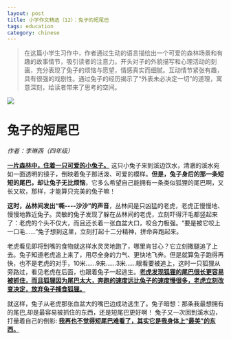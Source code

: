 ```yaml
---
layout: post
title: 小学作文精选（12）：兔子的短尾巴
tags: education
category: chinese
---
```


> 在这篇小学生习作中，作者通过生动的语言描绘出一个可爱的森林场景和有趣的故事情节，吸引读者的注意力。开头对子的外貌描写和心理活动的刻画，充分表现了兔子的烦恼与愿望，情感真实而细腻。互动情节紧张有趣，具有很强的戏剧性。通过兔子的经历揭示了“外表未必决定一切”的道理，寓意深刻，给读者带来了思考的空间。

![](https://crsando.github.io/images/2025-07-30/export_94e9mo.png)

# 兔子的短尾巴

*作者：李琳西（四年级）*

<u>**一片森林中，住着一只可爱的小兔子。**</u> 这只小兔子来到溪边饮水，清澈的溪水宛如一面透明的镜子，倒映着兔子那活泼、可爱的模样。**但是，兔子身后的那一条短短的尾巴，却让兔子无比烦恼**，它多么希望自己能拥有一条类似狐狸的尾巴啊，又长又软，那样，才能算只完美的兔子嘛！

**这时，丛林间发出“嘶----沙沙”的声音**，丛林间是只凶猛的老虎，老虎正慢慢地、慢慢地靠近兔子。灵敏的兔子发现了躲在丛林间的老虎，立刻吓得汗毛都竖起来了：老虎的个头不仅大，而且还长着一张血盆大口，咬合力极强。“要是被它咬上一口毛……”兔子想到这里，立刻打起十二分精神，拼命奔跑起来。

老虎看见即将到嘴的食物就这样水灵灵地跑了，哪里肯甘心？它立刻撒腿追了上去。兔子知道老虎追上来了，用尽全身的力气、更快地飞奔。但是就算兔子跑得再快，也不是老虎的对手，10米……9来……3米……眼看要被追上，这时一只狐狸从旁路过，看见老虎在后面，也跟着兔子一起逃生。<u>**老虎发现狐狸的尾巴很长更容易被抓住，而且狐狸因为尾巴太大，奔跑的速度远比兔子的速度慢很多，老虎立刻改变决定，放弃兔子捕食狐狸。**</u>

就这样，兔子从老虎那张血盆大的嘴巴边成功逃生了。兔子暗想：那条我最想拥有的尾巴,却是最容易被抓住的东西，还是短尾巴更好啊！
兔子又一次回到溪水边，打量着自己的倒影: <u>**我再也不觉得短尾巴难看了，其实它是我身体上“最美”的东西。**</u>